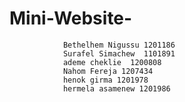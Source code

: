 # Mini-Website- 
                Bethelhem Nigussu 1201186
                Surafel Simachew  1101891
                ademe cheklie  1200808
                Nahom Fereja 1207434
                henok girma 1201978
                hermela asamenew 1201986
